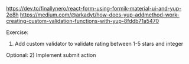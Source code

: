 https://dev.to/finallynero/react-form-using-formik-material-ui-and-yup-2e8h
https://medium.com/@arkadyt/how-does-yup-addmethod-work-creating-custom-validation-functions-with-yup-8fddb71a5470

Exercise:
1) Add custom validator to validate rating between 1-5 stars and integer

Optional:
2) Implement submit action

